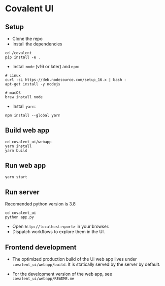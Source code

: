 # Covalent UI

## Setup

-   Clone the repo
-   Install the dependencies

```shell
cd /covalent
pip install -e .
```

-   Install `node` (v16 or later) and `npm`:

```shell
# Linux
curl -sL https://deb.nodesource.com/setup_16.x | bash -
apt-get install -y nodejs

# macOS
brew install node
```

-   Install `yarn`:

```shell
npm install --global yarn
```

## Build web app

```
cd covalent_ui/webapp
yarn install
yarn build
```

## Run web app

```shell
yarn start
```
## Run server
Recomended python version is 3.8
```shell
cd covalent_ui
python app.py
```

-   Open `http://localhost:<port>` in your browser.
-   Dispatch workflows to explore them in the UI.

## Frontend development

-   The optimized production build of the UI web app lives under `covalent_ui/webapp/build`. It is statically served by the server by default.

-   For the development version of the web app, see `covalent_ui/webapp/README.me`
